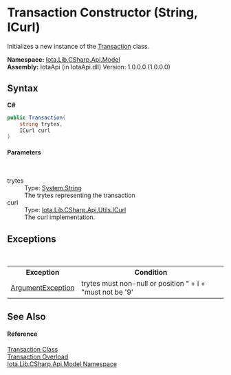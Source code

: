 # Transaction Constructor (String, ICurl)
 

Initializes a new instance of the <a href="T_Iota_Lib_CSharp_Api_Model_Transaction">Transaction</a> class.

**Namespace:**&nbsp;<a href="N_Iota_Lib_CSharp_Api_Model">Iota.Lib.CSharp.Api.Model</a><br />**Assembly:**&nbsp;IotaApi (in IotaApi.dll) Version: 1.0.0.0 (1.0.0.0)

## Syntax

**C#**<br />
``` C#
public Transaction(
	string trytes,
	ICurl curl
)
```


#### Parameters
&nbsp;<dl><dt>trytes</dt><dd>Type: <a href="http://msdn2.microsoft.com/en-us/library/s1wwdcbf" target="_blank">System.String</a><br />The trytes representing the transaction</dd><dt>curl</dt><dd>Type: <a href="T_Iota_Lib_CSharp_Api_Utils_ICurl">Iota.Lib.CSharp.Api.Utils.ICurl</a><br />The curl implementation.</dd></dl>

## Exceptions
&nbsp;<table><tr><th>Exception</th><th>Condition</th></tr><tr><td><a href="http://msdn2.microsoft.com/en-us/library/3w1b3114" target="_blank">ArgumentException</a></td><td>trytes must non-null or position " + i + "must not be '9'</td></tr></table>

## See Also


#### Reference
<a href="T_Iota_Lib_CSharp_Api_Model_Transaction">Transaction Class</a><br /><a href="Overload_Iota_Lib_CSharp_Api_Model_Transaction__ctor">Transaction Overload</a><br /><a href="N_Iota_Lib_CSharp_Api_Model">Iota.Lib.CSharp.Api.Model Namespace</a><br />